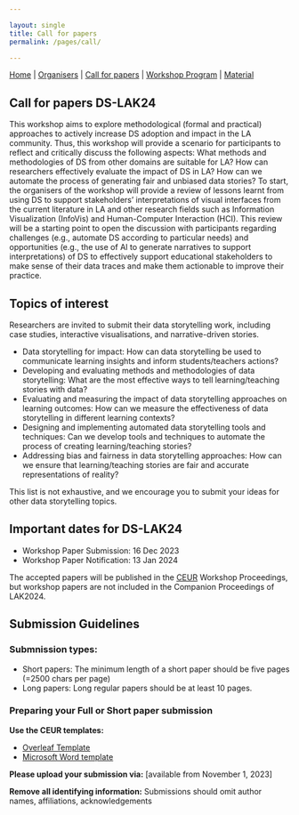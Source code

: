 ```yaml
---

layout: single
title: Call for papers
permalink: /pages/call/

---
```


[Home]({{site.baseurl}}/index) | [Organisers]({{site.baseurl}}/pages/about) | [Call for papers]({{site.baseurl}}/pages/call) | [Workshop Program]({{site.baseurl}}/pages/program) | [Material]({{site.baseurl}}/pages/material)

## Call for papers DS-LAK24

This workshop aims to explore methodological (formal and practical) approaches to actively increase DS adoption and impact in the LA community. Thus, this workshop will provide a scenario for 
participants to reflect and critically discuss the following aspects:  What methods and methodologies of DS from other domains are suitable for LA? How can researchers effectively evaluate the impact 
of DS in LA? How can we automate the process of generating fair and unbiased data stories? To start, the organisers of the workshop will provide a review of lessons learnt from using DS to support 
stakeholders’ interpretations of visual interfaces from the current literature in LA and other research fields such as Information Visualization (InfoVis) and Human-Computer Interaction (HCI). 
This review will be a starting point to open the discussion with participants regarding challenges (e.g., automate DS according to particular needs) and opportunities (e.g., the use of AI to generate 
narratives to support interpretations) of DS to effectively support educational stakeholders to make sense of their data traces and make them actionable to improve their practice. 

## Topics of interest

Researchers are invited to submit their data storytelling work, including case studies, interactive visualisations, and narrative-driven stories.

- Data storytelling for impact: How can data storytelling be used to communicate learning insights and inform students/teachers actions?
- Developing and evaluating methods and methodologies of data storytelling: What are the most effective ways to tell learning/teaching stories with data?
- Evaluating and measuring the impact of data storytelling approaches on learning outcomes: How can we measure the effectiveness of data storytelling in different learning contexts?
- Designing and implementing automated data storytelling tools and techniques: Can we develop tools and techniques to automate the process of creating learning/teaching stories?
- Addressing bias and fairness in data storytelling approaches: How can we ensure that learning/teaching stories are fair and accurate representations of reality?

This list is not exhaustive, and we encourage you to submit your ideas for other data storytelling topics.

## Important dates for DS-LAK24

- Workshop Paper Submission: 16 Dec 2023
- Workshop Paper Notification: 13 Jan 2024

The accepted papers will be published in the [CEUR](https://ceur-ws.org/) Workshop Proceedings, but workshop papers are not included in the Companion Proceedings of LAK2024.


## Submission Guidelines

### Submnission types:
- Short papers: The minimum length of a short paper should be five pages (=2500 chars per page)
- Long papers: Long regular papers should be at least 10  pages.

### Preparing your Full or Short paper submission

**Use the CEUR templates:**

- [Overleaf Template](https://www.overleaf.com/latex/templates/template-for-submissions-to-ceur-workshop-proceedings-ceur-ws-dot-org/wqyfdgftmcfw)
- [Microsoft Word template](/pages/CEUR-Template-1col.docx)  

**Please upload your submission via:** [available from November 1, 2023]

**Remove all identifying information:** Submissions should omit author names, affiliations, acknowledgements
